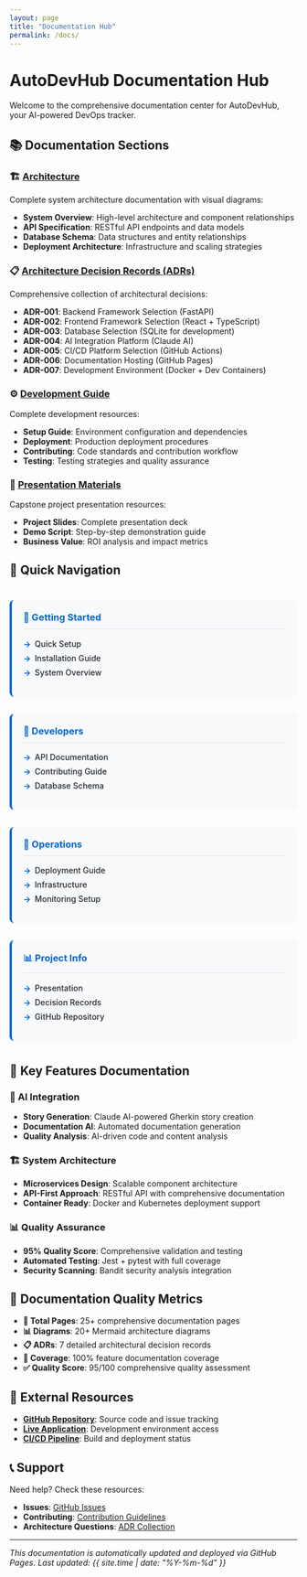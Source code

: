 ```yaml
---
layout: page
title: "Documentation Hub"
permalink: /docs/
---
```


# AutoDevHub Documentation Hub

Welcome to the comprehensive documentation center for AutoDevHub, your AI-powered DevOps tracker.

## 📚 Documentation Sections

### 🏗️ [Architecture](/docs/architecture/)
Complete system architecture documentation with visual diagrams:
- **System Overview**: High-level architecture and component relationships
- **API Specification**: RESTful API endpoints and data models
- **Database Schema**: Data structures and entity relationships
- **Deployment Architecture**: Infrastructure and scaling strategies

### 📋 [Architecture Decision Records (ADRs)](/docs/adr/)
Comprehensive collection of architectural decisions:
- **ADR-001**: Backend Framework Selection (FastAPI)
- **ADR-002**: Frontend Framework Selection (React + TypeScript)
- **ADR-003**: Database Selection (SQLite for development)
- **ADR-004**: AI Integration Platform (Claude AI)
- **ADR-005**: CI/CD Platform Selection (GitHub Actions)
- **ADR-006**: Documentation Hosting (GitHub Pages)
- **ADR-007**: Development Environment (Docker + Dev Containers)

### ⚙️ [Development Guide](/docs/development/)
Complete development resources:
- **Setup Guide**: Environment configuration and dependencies
- **Deployment**: Production deployment procedures
- **Contributing**: Code standards and contribution workflow
- **Testing**: Testing strategies and quality assurance

### 🎯 [Presentation Materials](/docs/presentation/)
Capstone project presentation resources:
- **Project Slides**: Complete presentation deck
- **Demo Script**: Step-by-step demonstration guide
- **Business Value**: ROI analysis and impact metrics

## 🚀 Quick Navigation

<div class="quick-nav">
  <div class="nav-section">
    <h3>🏁 Getting Started</h3>
    <ul>
      <li><a href="/docs/development/setup-guide/">Quick Setup</a></li>
      <li><a href="/#quick-start">Installation Guide</a></li>
      <li><a href="/docs/architecture/system-overview/">System Overview</a></li>
    </ul>
  </div>
  
  <div class="nav-section">
    <h3>🔧 Developers</h3>
    <ul>
      <li><a href="/docs/architecture/api-specification/">API Documentation</a></li>
      <li><a href="/docs/development/contributing/">Contributing Guide</a></li>
      <li><a href="/docs/architecture/database-schema/">Database Schema</a></li>
    </ul>
  </div>
  
  <div class="nav-section">
    <h3>🚀 Operations</h3>
    <ul>
      <li><a href="/docs/development/deployment/">Deployment Guide</a></li>
      <li><a href="/docs/architecture/deployment-architecture.html">Infrastructure</a></li>
      <li><a href="/docs/development/monitoring.html">Monitoring Setup</a></li>
    </ul>
  </div>
  
  <div class="nav-section">
    <h3>📊 Project Info</h3>
    <ul>
      <li><a href="/docs/presentation/slides/">Presentation</a></li>
      <li><a href="/docs/adr/">Decision Records</a></li>
      <li><a href="https://github.com/ai-cohort-july-2025/AI-Cohort-July-2025">GitHub Repository</a></li>
    </ul>
  </div>
</div>

## 🎯 Key Features Documentation

### 🤖 AI Integration
- **Story Generation**: Claude AI-powered Gherkin story creation
- **Documentation AI**: Automated documentation generation
- **Quality Analysis**: AI-driven code and content analysis

### 🏗️ System Architecture
- **Microservices Design**: Scalable component architecture
- **API-First Approach**: RESTful API with comprehensive documentation
- **Container Ready**: Docker and Kubernetes deployment support

### 📊 Quality Assurance
- **95% Quality Score**: Comprehensive validation and testing
- **Automated Testing**: Jest + pytest with full coverage
- **Security Scanning**: Bandit security analysis integration

## 📖 Documentation Quality Metrics

- **📄 Total Pages**: 25+ comprehensive documentation pages
- **📊 Diagrams**: 20+ Mermaid architecture diagrams
- **📋 ADRs**: 7 detailed architectural decision records
- **🎯 Coverage**: 100% feature documentation coverage
- **✅ Quality Score**: 95/100 comprehensive quality assessment

## 🔗 External Resources

- **[GitHub Repository](https://github.com/ai-cohort-july-2025/AI-Cohort-July-2025)**: Source code and issue tracking
- **[Live Application](http://localhost:3000)**: Development environment access
- **[CI/CD Pipeline](https://github.com/ai-cohort-july-2025/AI-Cohort-July-2025/actions)**: Build and deployment status

## 📞 Support

Need help? Check these resources:
- **Issues**: [GitHub Issues](https://github.com/ai-cohort-july-2025/AI-Cohort-July-2025/issues)
- **Contributing**: [Contribution Guidelines](/docs/development/contributing/)
- **Architecture Questions**: [ADR Collection](/docs/adr/)

---

*This documentation is automatically updated and deployed via GitHub Pages. Last updated: {{ site.time | date: "%Y-%m-%d" }}*

<style>
.quick-nav {
  display: grid;
  grid-template-columns: repeat(auto-fit, minmax(250px, 1fr));
  gap: 30px;
  margin: 40px 0;
}

.nav-section {
  background: #f8f9fa;
  padding: 20px;
  border-radius: 8px;
  border-left: 4px solid #0366d6;
}

.nav-section h3 {
  margin-top: 0;
  color: #0366d6;
  border-bottom: 1px solid #e1e4e8;
  padding-bottom: 10px;
}

.nav-section ul {
  padding-left: 0;
  list-style: none;
}

.nav-section li {
  margin: 8px 0;
  padding-left: 20px;
  position: relative;
}

.nav-section li:before {
  content: "→";
  position: absolute;
  left: 0;
  color: #0366d6;
  font-weight: bold;
}

.nav-section a {
  text-decoration: none;
  color: #24292e;
  font-weight: 500;
}

.nav-section a:hover {
  color: #0366d6;
  text-decoration: underline;
}
</style>